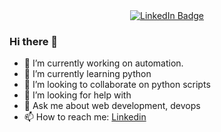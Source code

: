 <div id="header" align="center">
<div id="badges">
  <a href="https://www.linkedin.com/in/hassan-shehzad-17552b198/">
    <img src="https://img.shields.io/badge/LinkedIn-blue?style=for-the-badge&logo=linkedin&logoColor=white" alt="LinkedIn Badge"/>
  </a>
</div>

</div>

### Hi there 👋

- 🔭 I’m currently working on automation.
- 🌱 I’m currently learning python
- 👯 I’m looking to collaborate on python scripts
- 🤔 I’m looking for help with 
- 💬 Ask me about web development, devops
- 📫 How to reach me: [Linkedin](https://www.linkedin.com/in/hassan-shehzad-17552b198/)
